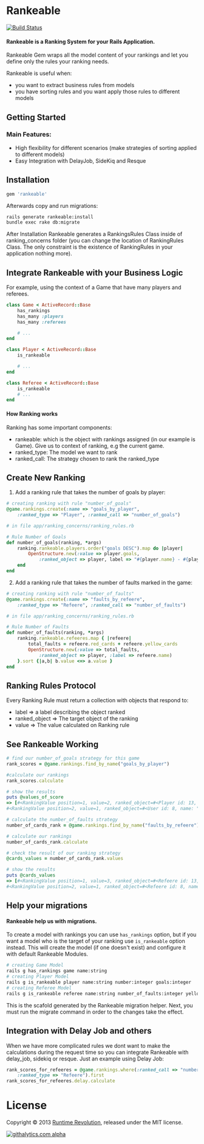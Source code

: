 # Rankeable
[![Build Status](https://travis-ci.org/runtimerevolution/rankeable.png?branch=master)](https://travis-ci.org/runtimerevolution/rankeable)

#### Rankeable is a Ranking System for your Rails Application.

Rankeable Gem wraps all the model content of your rankings and let you define only
the rules your ranking needs.

Rankeable is useful when:
 - you want to extract business rules from models
 - you have sorting rules and you want apply those rules to different models

## Getting Started

### Main Features:

- High flexibility for different scenarios (make strategies of sorting applied to different models)
- Easy Integration with DelayJob, SideKiq and Resque

## Installation

```ruby
gem 'rankeable'
```
Afterwards copy and run migrations:
```sh
rails generate rankeable:install
bundle exec rake db:migrate
```
After Installation Rankeable generates a RankingsRules Class
inside of ranking_concerns folder (you can change the location of RankingRules Class.
The only constraint is the existence of RankingRules in your application nothing more).

## Integrate Rankeable with your Business Logic

For example, using the context of a Game that have many players and referees.

```ruby
class Game < ActiveRecord::Base
	has_rankings
	has_many :players
	has_many :referees

	# ...
end

class Player < ActiveRecord::Base
	is_rankeable

	# ...
end

class Referee < ActiveRecord::Base
	is_rankeable
	# ...
end
```
#### How Ranking works

Ranking has some important components:

- rankeable: which is the object with rankings assigned (in our example is Game). Give us to context of ranking, e.g the current game.
- ranked_type: The model we want to rank
- ranked_call: The strategy chosen to rank the ranked_type

## Create New Ranking

1. Add a ranking rule that takes the number of goals by player:

```ruby
# creating ranking with rule "number_of_goals"
@game.rankings.create(:name => "goals_by_player",
	:ranked_type => "Player", :ranked_call => "number_of_goals")

# in file app/ranking_concerns/ranking_rules.rb

# Rule Number of Goals
def number_of_goals(ranking, *args)
	ranking.rankeable.players.order("goals DESC").map do |player|
		OpenStructure.new(:value => player.goals,
			:ranked_object => player, label => "#{player.name} - #{player.number}")
	end
end
```

2. Add a ranking rule that takes the number of faults marked in the game:

```ruby
# creating ranking with rule "number_of_faults"
@game.rankings.create(:name => "faults_by_refeere",
	:ranked_type => "Refeere", :ranked_call => "number_of_faults")

# in file app/ranking_concerns/ranking_rules.rb

# Rule Number of Faults
def number_of_faults(ranking, *args)
	ranking.rankeable.refeeres.map { |refeere|
		total_faults = refeere.red_cards + refeere.yellow_cards
		OpenStructure.new(:value => total_faults,
			:ranked_object => player, :label => refeere.name)
	}.sort {|a,b| b.value <=> a.value }
end
```
## Ranking Rules Protocol

Every Ranking Rule must return a collection with objects that respond to:

- label => a label describing the object ranked
- ranked_object => The target object of the ranking
- value => The value calculated on Ranking rule

## See Rankeable Working

```ruby
# find our number_of_goals strategy for this game
rank_scores = @game.rankings.find_by_name("goals_by_player")

#calculate our rankings
rank_scores.calculate

# show the results
puts @values_of_score
=> [#<RankingValue position=1, value=2, ranked_object=#<Player id: 13, name: "Chuck Norris", goals: 2, created_at: "2013-01-31 14:48:54", updated_at: "2013-01-31 14:48:54">>,
#<RankingValue position=2, value=1, ranked_object=#<User id: 8, name: "Bob", goals: 1, created_at: "2013-01-31 14:48:54", updated_at: "2013-01-31 14:48:54">>]

# calculate the number_of_faults strategy
number_of_cards_rank = @game.rankings.find_by_name("faults_by_refeere")

# calculate our rankings
number_of_cards_rank.calculate

# check the result of our ranking strategy
@cards_values = number_of_cards_rank.values

# show the results
puts @cards_values
=> [#<RankingValue position=1, value=3, ranked_object=#<Refeere id: 13, name: "Rijjecak", yellow_cards: 2, red_cards=1, created_at: "2013-01-31 14:48:54", updated_at: "2013-01-31 14:48:54">>,
#<RankingValue position=2, value=1, ranked_object=#<Refeere id: 8, name: "Jackson", yellow_cards=1, red_cards=0, created_at: "2013-01-31 14:48:54", updated_at: "2013-01-31 14:48:54">>]

```
## Help your migrations

#### Rankeable help us with migrations.
To create a model with rankings you can use `has_rankings` option, but if you want
a model who is the target of your ranking use `is_rankeable` option instead.
This will create the model (if one doesn't exist) and configure it with default Rankeable Modules.

```sh
# creating Game Model
rails g has_rankings game name:string
# creating Player Model
rails g is_rankeable player name:string number:integer goals:integer
# creating Referee Model
rails g is_rankeable referee name:string number_of_faults:integer yellow_cards:integer red_cards:integer
```
This is the scafold generated by the Rankeable migration helper.
Next, you must run the migrate command in order to the changes
take the effect.


## Integration with Delay Job and others

When we have more complicated rules we dont want to make the calculations during the request time
so you can integrate Rankeable with delay_job, sidekiq or resque.
Just an example using Delay Job:

```ruby
rank_scores_for_refeeres = @game.rankings.where(:ranked_call => "number_of_goals",
	:ranked_type => "Refeere").first
rank_scores_for_refeeres.delay.calculate
```

# License
Copyright © 2013 [Runtime Revolution](http://www.runtime-revolution.com), released under the MIT license.

[![githalytics.com alpha](https://cruel-carlota.pagodabox.com/77fd99fe7f3e7e6bc5395a5897a734d4 "githalytics.com")](http://githalytics.com/runtimerevolution/rankeable)
